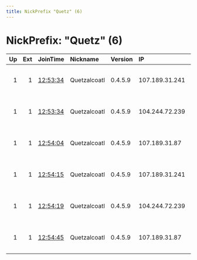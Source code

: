 ```yaml
---
title: NickPrefix "Quetz" (6)
---
```


# NickPrefix: "Quetz" (6)

|   Up |   Ext | JoinTime                                                                                            | Nickname     | Version   | IP             | AS   | CC   |   ORp |   Dirp | OS    | Contact                             |   eFamMembers |
|-----:|------:|:----------------------------------------------------------------------------------------------------|:-------------|:----------|:---------------|:-----|:-----|------:|-------:|:------|:------------------------------------|--------------:|
|    1 |     1 | [12:53:34](https://metrics.torproject.org/rs.html#details/73856192EE21DFFC37F6951861FB1959679A5558) | Quetzalcoatl | 0.4.5.9   | 107.189.31.241 | None | us   |  9000 |     80 | Linux | Quetzalcoatl relays AT protonmail D |            72 |
|    1 |     1 | [12:53:34](https://metrics.torproject.org/rs.html#details/D54DB93A10CE45B327CE6CFE6717A559CCBEF650) | Quetzalcoatl | 0.4.5.9   | 104.244.72.239 | None | us   |  9000 |     80 | Linux | Quetzalcoatl relays AT protonmail D |            72 |
|    1 |     1 | [12:54:04](https://metrics.torproject.org/rs.html#details/8657A9B481BA39A60C29E49AFAD5CE5523677812) | Quetzalcoatl | 0.4.5.9   | 107.189.31.87  | None | us   |  9000 |     80 | Linux | Quetzalcoatl relays AT protonmail D |            72 |
|    1 |     1 | [12:54:15](https://metrics.torproject.org/rs.html#details/82CE42D04B5BA616E611E4758861C864B2ACFCA8) | Quetzalcoatl | 0.4.5.9   | 107.189.31.241 | None | us   |  9100 |   9101 | Linux | Quetzalcoatl relays AT protonmail D |            72 |
|    1 |     1 | [12:54:19](https://metrics.torproject.org/rs.html#details/97D809DF40A5B4102F2C4956A7DB7E709B611832) | Quetzalcoatl | 0.4.5.9   | 104.244.72.239 | None | us   |  9100 |   9101 | Linux | Quetzalcoatl relays AT protonmail D |            72 |
|    1 |     1 | [12:54:45](https://metrics.torproject.org/rs.html#details/BC926F8C1F14E5DC827FE451BC1899B94B61D27E) | Quetzalcoatl | 0.4.5.9   | 107.189.31.87  | None | us   |  9100 |   9101 | Linux | Quetzalcoatl relays AT protonmail D |            72 |
